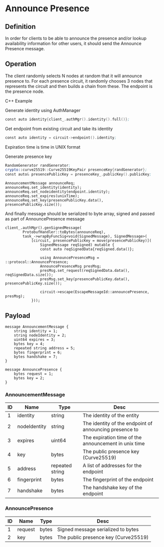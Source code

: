 # Announce Presence

## Definition

In order for clients to be able to announce the presence and/or lookup availability information for other users, it should send the Announce Presence message.

## Operation

The client randomly selects N nodes at random that it will announce presence to. For each presence circuit, it randomly chooses 3 nodes that represents the circuit and then builds a chain from these. The endpoint is the presence node.

C++ Example

Generate identity using AuthManager

```asm
const auto identity{client_.authMgr().identity().full()};
```

Get endpoint from existing circuit and take its identity
```asm
const auto identity = circuit->endpoint().identity;
```
Expiration time is time in UNIX format

Generate presence key
```asm
RandomGenerator randGenerator;   
crypto::curve25519::Curve25519KeyPair presenceKey{randGenerator};
const auto& presencePublicKey = presenceKey_.publicKey().publicKey;
```

```
AnnouncementMessage announceReq;
announceReq.set_identity(identity);
announceReq.set_nodeidentity(endpoint.identity);
announceReq.set_expires(unixTime);
announceReq.set_key(presencePublicKey.data(), presencePublicKey.size());
```
And finally message should be serialized to byte array, signed and passed as part of AnnouncePresence message 
```
client_.authMgr().genSignedMessage(
        ProtobufHandler::toBytes(announceReq),
        task_->wrapByFuncSig<void(SignedMessage), SignedMessage>(
            [circuit, presencePublicKey = move(presencePublicKey)](
                SignedMessage reqSigned) mutable {
                const auto reqSignedData{reqSigned.data()};

                using AnnouncePresenceMsg = ::protocol::AnnouncePresence;
                AnnouncePresenceMsg presMsg;
                presMsg.set_request(reqSignedData.data(), reqSignedData.size());
                presMsg.set_key(presencePublicKey.data(), presencePublicKey.size());

                circuit->escape(EscapeMessageId::announcePresence, presMsg);
            }));
```

## Payload

```
message AnnouncementMessage {
    string identity = 1;
    string nodeIdentity = 2;
    uint64 expires = 3;
    bytes key = 4;
    repeated string address = 5;
    bytes fingerprint = 6;
    bytes handshake = 7;
}

message AnnouncePresence {
    bytes request = 1;
    bytes key = 2;
}
```

### AnnouncementMessage

ID|Name|Type|Desc
--|----|----|----
1|identity|string|The identity of the entity
2|nodeIdentity|string|The identity of the endpoint of announcing presence to
3|expires|uint64|The expiration time of the announcement in unix time
4|key|bytes|The public presence key (Curve25519)
5|address|repeated string|A list of addresses for the endpoint
6|fingerprint|bytes|The fingerprint of the endpoint
7|handshake|bytes|The handshake key of the endpoint

### AnnouncePresence

ID|Name|Type|Desc
--|----|----|----
1|request|bytes|Signed message serialized to bytes
2|key|bytes|The public presence key (Curve25519)
